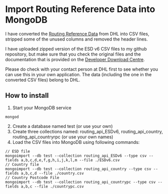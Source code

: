 # Import Routing Reference Data into MongoDB

I have converted the [Routing Reference Data](http://www.dhl.co.uk/en/express/resource_centre/integrated_shipping_solutions/developer_download_centre1.html) from DHL into CSV files, stripped some of the unused columns and removed the header lines. 

I have uploaded zipped version of the ESD v6 CSV files to my github repository, but make sure that you check the original files and the documentation that is provided on the [Developer Download Centre](http://www.dhl.co.uk/en/express/resource_centre/integrated_shipping_solutions/developer_download_centre1.html).

Please do check with your contact person at DHL first to see whether you can use this in your own application. The data (including the one in the converted CSV files) belong to DHL. 

## How to install

1. Start your MongoDB service
```
mongod
```
2. Create a database named test (or use your own)
3. Create three collections named: routing_api_ESDv6, routing_api_country, routing_api_countryrpc (or use your own names)
4. Load the CSV files into MongoDB using following commands:
```
// ESD file
mongoimport --db test --collection routing_api_ESDv6 --type csv --fields a,b,c,d,e,f,g,h,i,j,k,l,m --file ./ESDv6.csv
// Country file
mongoimport --db test --collection routing_api_country --type csv --fields a,b,c,d --file ./country.csv 
// Country Postcode File
mongoimport --db test --collection routing_api_countrypc --type csv --fields a,b,c --file ./countrypc.csv 
```
